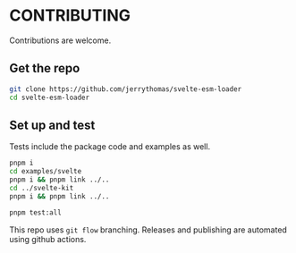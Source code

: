 # CONTRIBUTING

Contributions are welcome.

## Get the repo

```bash
git clone https://github.com/jerrythomas/svelte-esm-loader
cd svelte-esm-loader
```

## Set up and test

Tests include the package code and examples as well.

```bash
pnpm i
cd examples/svelte
pnpm i && pnpm link ../..
cd ../svelte-kit
pnpm i && pnpm link ../..

pnpm test:all
```

This repo uses `git flow` branching. Releases and publishing are automated using github actions.

